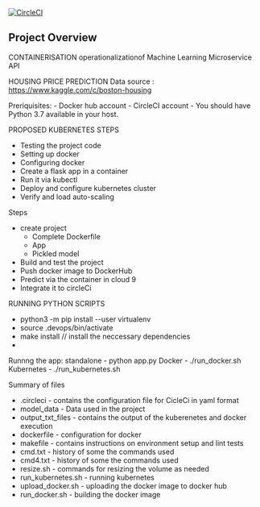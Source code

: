 [![CircleCI](https://dl.circleci.com/status-badge/img/gh/Betanny/project4/tree/main.svg?style=svg)](https://dl.circleci.com/status-badge/redirect/gh/Betanny/project4/tree/main)
## Project Overview
CONTAINERISATION
operationalizationof Machine Learning Microservice API

HOUSING PRICE PREDICTION
Data source : https://www.kaggle.com/c/boston-housing


Preriquisites:
    - Docker hub account
    - CircleCI account
    - You should have Python 3.7 available in your host.
    
    

PROPOSED KUBERNETES STEPS
- Testing the project code
- Setting up docker
- Configuring docker
- Create a flask app in a container
- Run it via kubectl
- Deploy and configure kubernetes cluster
- Verify and load auto-scaling
 



    

Steps
- create project
    - Complete Dockerfile
    - App
    - Pickled model
- Build and test the project
- Push docker image to DockerHub
- Predict via the container in cloud 9
- Integrate it to circleCi


RUNNING PYTHON SCRIPTS
- python3 -m pip install --user virtualenv
- source .devops/bin/activate
- make install // install the neccessary dependencies
- 

Runnng the app:
 standalone -    python app.py
 Docker -    ./run_docker.sh
 Kubernetes -   ./run_kubernetes.sh


Summary of files
- .circleci - contains the configuration file for CicleCi in yaml format
- model_data - Data used in the project
- output_txt_files - contains the output of the kuberenetes and docker execution
- dockerfile - configuration for docker
- makefile - contains instructions on environment setup and lint tests
- cmd.txt - history of some the commands used
- cmd4.txt - history of some the commands used
- resize.sh - commands for resizing the volume as needed
- run_kubernetes.sh - running kubernetes
- upload_docker.sh - uploading the docker image to docker hub
- run_docker.sh - building the docker image
